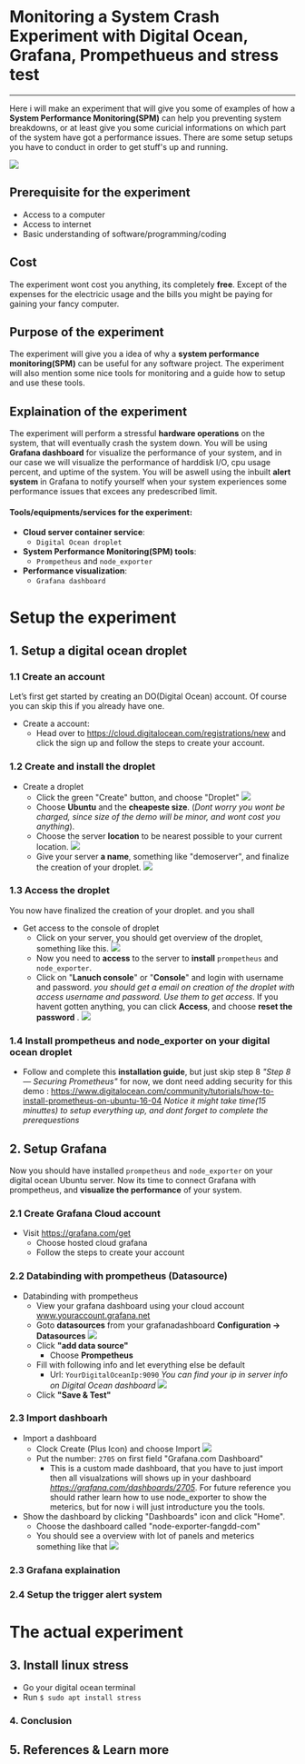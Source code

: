 # Monitoring a System Crash Experiment with Digital Ocean, Grafana, Prompethueus and stress test
___

Here i will make an experiment that will give you some of examples of how a **System Performance Monitoring(SPM)** can help you preventing system breakdowns, or at least give you some curicial informations on which part of the system have got a performance issues. There are some setup setups you have to conduct in order to get stuff's up and running.

![](https://camo.githubusercontent.com/d010ea19c70677a0bfd8a64fc01d2b0948e1ffc1/687474703a2f2f646f63732e67726166616e612e6f72672f6173736574732f696d672f66656174757265732f64617368626f6172645f6578312e706e67)

## Prerequisite for the experiment
* Access to a computer
* Access to internet
* Basic understanding of software/programming/coding

## Cost
The experiment wont cost you anything, its completely **free**. Except of the expenses for the electricic usage and the bills you might be paying for gaining your fancy computer.

## Purpose of the experiment
The experiment will give you a idea of why a **system performance monitoring(SPM)** can be useful for any software project. The experiment will also mention some nice tools for monitoring and a guide how to setup and use these tools.

## Explaination of the experiment
The experiment will perform a stressful **hardware operations** on the system, that will eventually crash the system down. You will be using **Grafana dashboard** for visualize the performance of your system, and in our case we will visualize the performance of harddisk I/O, cpu usage percent, and uptime of the system. You will be aswell using the inbuilt **alert system** in Grafana to notify yourself when your system experiences some performance issues that excees any predescribed limit.

#### Tools/equipments/services for the experiment:
* **Cloud server container service**:  
  * `Digital Ocean droplet`
* **System Performance Monitoring(SPM) tools**: 
  * `Prompetheus` and `node_exporter`
* **Performance visualization**: 
  * `Grafana dashboard`

# Setup the experiment
## 1. Setup a digital ocean droplet

### 1.1 Create an account 
Let’s first get started by creating an DO(Digital Ocean) account. Of course you can skip this if you already have one.
- Create a account:
  - Head over to https://cloud.digitalocean.com/registrations/new and click the sign up and follow the steps to create your account.

### 1.2 Create and install the droplet
- Create a droplet
  - Click the green "Create" button, and choose "Droplet"
![](https://i.gyazo.com/0afe05f2000ffc93007ac62fa27e2db8.png)
  - Choose **Ubuntu** and the **cheapeste size**. (*Dont worry you wont be charged, since size of the demo will be minor, and wont cost you anything*). 
  - Choose the server **location** to be nearest possible to your current location. 
![](https://i.gyazo.com/851bae785a8062b9788c056dc8c0f399.png)
  - Give your server **a name**, something like "demoserver", and finalize the creation of your droplet.
![](https://i.gyazo.com/c84ee66589842dc18438d367d0e34c2f.png)

### 1.3 Access the droplet
You now have finalized the creation of your droplet. and you shall 
- Get access to the console of droplet
  - Click on your server, you should get overview of the droplet, something like this.
![](https://i.gyazo.com/3a269db81d8f4b714ee377f912534d80.png)
  - Now you need to **access** to the server to **install** `prompetheus` and `node_exporter`. 
  - Click on "**Lanuch console**" or "**Console**" and login with username and password. *you should get a email on creation of the droplet with access username and password. Use them to get access*. If you havent gotten anything, you can click **Access**, and choose **reset the password** .
![](https://i.gyazo.com/7e4a6cadb6c8d7151fcf628827d4cf18.png)

### 1.4 Install prompetheus and node_exporter on your digital ocean droplet

  - Follow and complete this **installation guide**, but just skip step 8 *"Step 8 — Securing Prometheus"* for now, we dont need adding security for this demo  :
https://www.digitalocean.com/community/tutorials/how-to-install-prometheus-on-ubuntu-16-04
*Notice it might take time(15 minuttes) to setup everything up, and dont forget to complete the prerequestions*

## 2. Setup Grafana

Now you should have installed `prompetheus` and `node_exporter` on your digital ocean Ubuntu server. Now its time to connect Grafana with prompetheus, and **visualize the performance** of your system. 

### 2.1 Create Grafana Cloud account
- Visit https://grafana.com/get
    - Choose hosted cloud grafana
    - Follow the steps to create your account

### 2.2 Databinding with prompetheus (Datasource)

- Databinding with prompetheus
  - View your grafana dashboard using your cloud account www.youraccount.grafana.net
  - Goto **datasources** from your grafanadashboard **Configuration -> Datasources**
 ![](https://i.gyazo.com/890d62414916a0c2b8461a806e7ea3aa.png)
  - Click **"add data source"**
    - Choose **Prompetheus**
  - Fill with following info and let everything else be default 
    - Url: `YourDigitalOceanIp:9090` *You can find your ip in server info on Digital Ocean dashboard* 
    ![](https://i.gyazo.com/ac5f98369dfcbdae4ad85138dbdb34aa.png)
  - Click **"Save & Test"**

### 2.3 Import dashboarh
- Import a dashboard
  - Clock Create (Plus Icon) and choose Import
![](https://i.gyazo.com/d6947d5a3cd2b1fc17ad0ba8c3123e1f.png)
  - Put the number:  `2705` on first field "Grafana.com Dashboard" 
    - This is a custom made dashboard, that you have to just import then all visualzations will shows up in your dashboard *https://grafana.com/dashboards/2705*. For future reference you should rather learn how to use node_exporter to show the meterics, but for now i will just introducture you the tools. 
- Show the dashboard by clicking "Dashboards" icon and click "Home".
  - Choose the dashboard called "node-exporter-fangdd-com"
  - You should see a overview with lot of panels and meterics something like that
![](https://i.gyazo.com/fe94217957dbe60956fcfa4f716f3857.png)

### 2.3 Grafana explaination


### 2.4 Setup the trigger alert system

# The actual experiment 
## 3. Install linux stress
- Go your digital ocean terminal
- Run `$ sudo apt install stress`

### 4. Conclusion

## 5. References & Learn more



